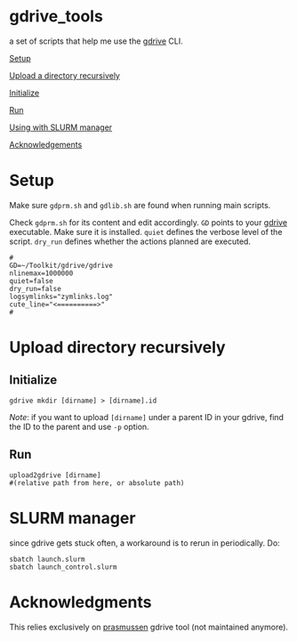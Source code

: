 # gdrive_tools
a set of scripts that help me use the [gdrive](https://github.com/prasmussen/gdrive) CLI.

[Setup](#setup)

[Upload a directory recursively](#upload)

   [Initialize](#upload_init)

   [Run](#upload_run)

[Using with SLURM manager](#slurm)

[Acknowledgements](#acknowledgements)

# Setup <a id='setup'></a>
Make sure `gdprm.sh` and `gdlib.sh` are found when running main scripts.

Check `gdprm.sh` for its content and edit accordingly. `GD` points to your [gdrive](https://github.com/prasmussen/gdrive) executable. Make sure it is installed. `quiet` defines the verbose level of the script. `dry_run` defines whether the actions planned are executed. 
```#!/bin/bash
# 
GD=~/Toolkit/gdrive/gdrive
nlinemax=1000000
quiet=false
dry_run=false
logsymlinks="zymlinks.log"
cute_line="<==========>"
#
```

# Upload directory recursively <a id='upload'></a>
## Initialize <a id='upload_init'></a>
```
gdrive mkdir [dirname] > [dirname].id
```
*Note*: if you want to upload `[dirname]` under a parent ID in your gdrive, find the ID to the parent and use `-p` option. 

## Run <a id='upload_run'></a>
```
upload2gdrive [dirname] 
#(relative path from here, or absolute path)
```

# SLURM manager <a id='slurm'></a>
since gdrive gets stuck often, a workaround is to rerun in periodically. Do:
```
sbatch launch.slurm
sbatch launch_control.slurm
```

# Acknowledgments <a id='acknowledgements'></a>

This relies exclusively on [prasmussen](https://github.com/prasmussen/gdrive) gdrive tool (not maintained anymore).
